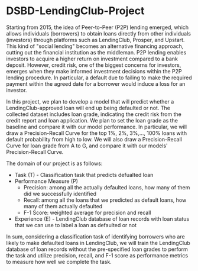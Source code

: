 # DSBD-LendingClub-Project
Starting from 2015, the idea of Peer-to-Peer (P2P) lending emerged, which allows individuals (borrowers) to obtain loans directly from other individuals (investors) through platforms such as LendingClub, Prosper, and Upstart. This kind of "social lending" becomes an alternative financing approach, cutting out the financial institution as the middleman. P2P lending enables investors to acquire a higher return on investment compared to a bank deposit. However, credit risk, one of the biggest concerns for investors, emerges when they make informed investment decisions within the P2P lending procedure. In particular, a default due to failing to make the required payment within the agreed date for a borrower would induce a loss for an investor. 

In this project, we plan to develop a model that will predict whether a LendingClub-approved loan will end up being defaulted or not. The collected dataset includes loan grade, indicating the credit risk from the credit report and loan application. We plan to set the loan grade as the baseline and compare it with our model performance. In particular, we will draw a Precision-Recall Curve for the top 1%, 2%, 3%,..., 100% loans with default probability from high to low. We will also draw a Precision-Recall Curve for loan grade from A to G, and compare it with our models' Precision-Recall Curve. 

The domain of our project is as follows:
- Task (T) - Classification task that predicts defualted loan 
- Performance Measure (P) 
    - Precision: among all the actually defaulted loans, how many of them did we successfully identified
    - Recall: among all the loans that we predicted as default loans, how many of them actually defaulted
    - F-1 Score: weighted average for precision and recall
- Experience (E) - LendingClub database of loan records with loan status that we can use to label a loan as defaulted or not
<!-- machine-learned classification models (SVM, logistic regression, decision trees, random forests, XGBoost, etc.) -->

In sum, considering a classification task of identifying borrowers who are likely to make defaulted loans in LendingClub, we will train the LendingClub database of loan records without the pre-specified loan grades to perform the task and utilize precision, recall, and F-1 score as performance metrics to measure how well we complete the task.  
